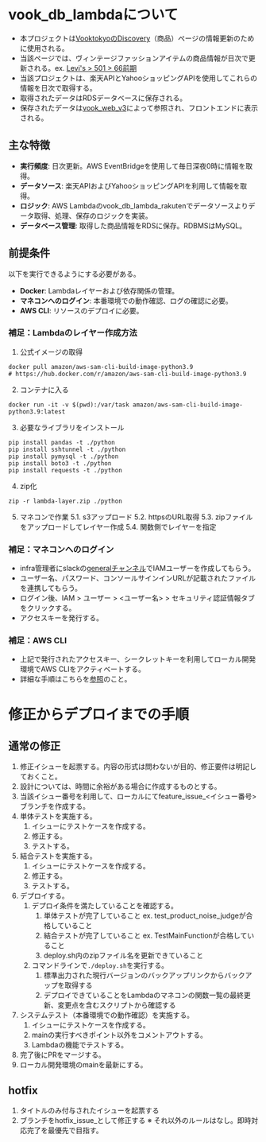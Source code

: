 # vook_db_lambdaについて
- 本プロジェクトは[VooktokyoのDiscovery](https://vook.tokyo/#:~:text=02-,Discovery,-%E4%BA%BA%E6%B0%97%E3%81%AE%E5%95%86%E5%93%81)（商品）ページの情報更新のために使用される。
- 当該ページでは、ヴィンテージファッションアイテムの商品情報が日次で更新される。ex. [Levi's > 501 > 66前期](https://vook.tokyo/products/5)
- 当該プロジェクトは、楽天APIとYahooショッピングAPIを使用してこれらの情報を日次で取得する。
- 取得されたデータはRDSデータベースに保存される。
- 保存されたデータは[vook_web_v3](https://github.com/atsushimemet/vook_web_v3)によって参照され、フロントエンドに表示される。

## 主な特徴
- **実行頻度**: 日次更新。AWS EventBridgeを使用して毎日深夜0時に情報を取得。
- **データソース**: 楽天APIおよびYahooショッピングAPIを利用して情報を取得。
- **ロジック**: AWS Lambdaのvook_db_lambda_rakutenでデータソースよりデータ取得、処理、保存のロジックを実装。
- **データベース管理**: 取得した商品情報をRDSに保存。RDBMSはMySQL。

## 前提条件
以下を実行できるようにする必要がある。
- **Docker**: Lambdaレイヤーおよび依存関係の管理。
- **マネコンへのログイン**: 本番環境での動作確認、ログの確認に必要。
- **AWS CLI**: リソースのデプロイに必要。

### 補足：Lambdaのレイヤー作成方法
1. 公式イメージの取得
```
docker pull amazon/aws-sam-cli-build-image-python3.9
# https://hub.docker.com/r/amazon/aws-sam-cli-build-image-python3.9
```
2. コンテナに入る
```
docker run -it -v $(pwd):/var/task amazon/aws-sam-cli-build-image-python3.9:latest
```
3. 必要なライブラリをインストール
```
pip install pandas -t ./python
pip install sshtunnel -t ./python
pip install pymysql -t ./python
pip install boto3 -t ./python
pip install requests -t ./python
```
4. zip化
```
zip -r lambda-layer.zip ./python
```
5. マネコンで作業
5.1. s3アップロード
5.2. httpsのURL取得
5.3. zipファイルをアップロードしてレイヤー作成
5.4. 関数側でレイヤーを指定

### 補足：マネコンへのログイン
- infra管理者にslackの[generalチャンネル](https://vook-tokyo.slack.com/archives/C04MXLWG4Q3)でIAMユーザーを作成してもらう。
- ユーザー名、パスワード、コンソールサインインURLが記載されたファイルを連携してもらう。
- ログイン後、IAM > ユーザー > <ユーザー名> > セキュリティ認証情報タブをクリックする。
- アクセスキーを発行する。

### 補足：AWS CLI
- 上記で発行されたアクセスキー、シークレットキーを利用してローカル開発環境でAWS CLIをアクティベートする。
- 詳細な手順はこちらを[参照](https://docs.aws.amazon.com/cli/)のこと。

# 修正からデプロイまでの手順
## 通常の修正
1. 修正イシューを起票する。内容の形式は問わないが目的、修正要件は明記しておくこと。
2. 設計については、時間に余裕がある場合に作成するものとする。
3. 当該イシュー番号を利用して、ローカルにてfeature_issue_<イシュー番号>ブランチを作成する。
4. 単体テストを実施する。
   1. イシューにテストケースを作成する。
   2. 修正する。
   3. テストする。
5. 結合テストを実施する。
   1. イシューにテストケースを作成する。
   2. 修正する。
   3. テストする。
6. デプロイする。
   1. デプロイ条件を満たしていることを確認する。
      1. 単体テストが完了していること ex. test_product_noise_judgeが合格していること
      2. 結合テストが完了していること ex. TestMainFunctionが合格していること
      3. deploy.sh内のzipファイル名を更新できていること
   2. コマンドラインで`./deploy.sh`を実行する。
      1. 標準出力された現行バージョンのバックアップリンクからバックアップを取得する
      2. デプロイできていることをLambdaのマネコンの関数一覧の最終更新、変更点を含むスクリプトから確認する
7. システムテスト（本番環境での動作確認）を実施する。
   1. イシューにテストケースを作成する。
   2. mainの実行すべきポイント以外をコメントアウトする。
   3. Lambdaの機能でテストする。
8. 完了後にPRをマージする。
9. ローカル開発環境のmainを最新にする。
## hotfix
1. タイトルのみ付与されたイシューを起票する
2. ブランチをhotfix_issue_<no>として修正する
※ それ以外のルールはなし。即時対応完了を最優先で目指す。
